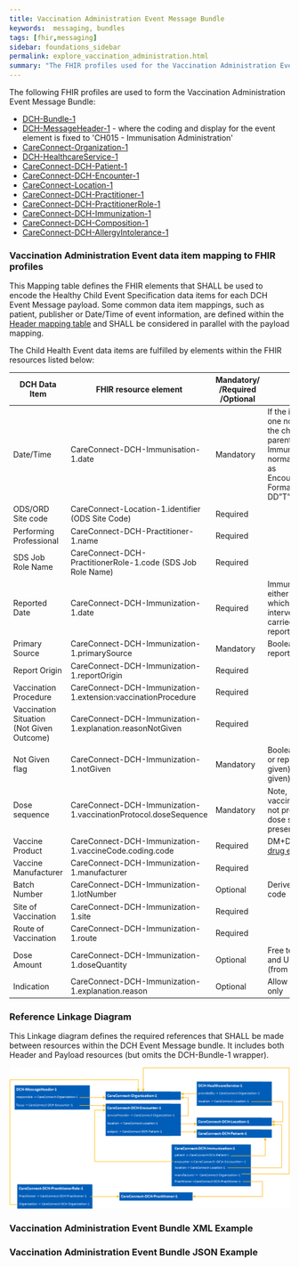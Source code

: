 ```yaml
---
title: Vaccination Administration Event Message Bundle
keywords:  messaging, bundles
tags: [fhir,messaging]
sidebar: foundations_sidebar
permalink: explore_vaccination_administration.html
summary: "The FHIR profiles used for the Vaccination Administration Event Message Bundle"
---
```


The following FHIR profiles are used to form the Vaccination Administration Event Message Bundle:

- [DCH-Bundle-1](https://fhir.nhs.uk/STU3/StructureDefinition/DCH-Bundle-1)
- [DCH-MessageHeader-1](https://fhir.nhs.uk/STU3/StructureDefinition/DCH-MessageHeader-1) - where the coding and display for the event element is fixed to 'CH015 - Immunisation Administration'
- [CareConnect-Organization-1](https://fhir.hl7.org.uk/STU3/StructureDefinition/CareConnect-Organization-1)
- [DCH-HealthcareService-1](https://fhir.nhs.uk/STU3/StructureDefinition/DCH-HealthcareService-1)
- [CareConnect-DCH-Patient-1](https://fhir.nhs.uk/STU3/StructureDefinition/CareConnect-DCH-Patient-1)
- [CareConnect-DCH-Encounter-1](https://fhir.nhs.uk/STU3/StructureDefinition/CareConnect-DCH-Encounter-1)
- [CareConnect-Location-1](https://fhir.hl7.org.uk/STU3/StructureDefinition/CareConnect-Location-1)
- [CareConnect-DCH-Practitioner-1](https://fhir.nhs.uk/STU3/StructureDefinition/CareConnect-DCH-Practitioner-1)
- [CareConnect-DCH-PractitionerRole-1](https://fhir.nhs.uk/STU3/StructureDefinition/CareConnect-DCH-PractitionerRole-1)
- [CareConnect-DCH-Immunization-1](https://fhir.nhs.uk/STU3/StructureDefinition/CareConnect-DCH-Immunization-1)
- [CareConnect-DCH-Composition-1](https://fhir.nhs.uk/STU3/StructureDefinition/CareConnect-DCH-Composition-1)
- [CareConnect-DCH-AllergyIntolerance-1](https://fhir.nhs.uk/STU3/StructureDefinition/CareConnect-DCH-AllergyIntolerance-1)

### Vaccination Administration Event data item mapping to FHIR profiles ###

This Mapping table defines the FHIR elements that SHALL be used to encode the Healthy Child Event Specification data items for each DCH Event Message payload.
Some common data item mappings, such as patient, publisher or Date/Time of event information, are defined within the [Header mapping table](../explore_event_header_design.html) and SHALL be considered in parallel with the payload mapping.

The Child Health Event data items are fulfilled by elements within the FHIR resources listed below:

| DCH Data Item               | FHIR resource element                                               | Mandatory/<br/>/Required<br/>/Optional | Note                    |
|-----------------------------|---------------------------------------------------------------------|-----------------------------|-----------------------------|
| Date/Time                   | CareConnect-DCH-Immunisation-1.date                                 | Mandatory                   | If the immunisation is one not reported by the child or parent/carer, then Immunization.date will normally be the same as Encounter.period.start.  Format is YYYY-MM-DD”T”HH:MM:SS                       |
| ODS/ORD Site code           | CareConnect-Location-1.identifier (ODS Site Code)                   | Required                    |                         |
| Performing Professional     | CareConnect-DCH-Practitioner-1.name                                 | Required                    |                         |
| SDS Job Role Name           | CareConnect-DCH-PractitionerRole-1.code (SDS Job Role Name)         | Required                    |                         |
| Reported Date            	  | CareConnect-DCH-Immunization-1.date                                 | Required                    | Immunization.date will either be the date on which the vaccination intervention was carried out or the reported date.                        | 
| Primary Source              | CareConnect-DCH-Immunization-1.primarySource                        | Mandatory                   | Boolean (FALSE (if reported)/True                        |
| Report Origin               | CareConnect-DCH-Immunization-1.reportOrigin                         | Required                    |                         |
| Vaccination Procedure       | CareConnect-DCH-Immunization-1.extension:vaccinationProcedure       | Required                    |                         |
| Vaccination Situation (Not Given Outcome)       | CareConnect-DCH-Immunization-1.explanation.reasonNotGiven | Required                    |                         |
| Not Given flag              | CareConnect-DCH-Immunization-1.notGiven                             | Mandatory                   | Boolean (FALSE (given or reported as given)/TRUE (not given)                 |
| Dose sequence               | CareConnect-DCH-Immunization-1.vaccinationProtocol.doseSequence     | Mandatory                   | Note, if the vaccination protocol is not present, then the dose sequence is not present either.|
| Vaccine Product             | CareConnect-DCH-Immunization-1.vaccineCode.coding.code              | Required                    | DM+D [SNOMED UK drug extension](https://www.nhsbsa.nhs.uk/pharmacies-gp-practices-and-appliance-contractors/dictionary-medicines-and-devices-dmd)                         |
| Vaccine Manufacturer        | CareConnect-DCH-Immunization-1.manufacturer                         | Required                    |                         |
| Batch Number                | CareConnect-DCH-Immunization-1.lotNumber                            | Optional                    | Derived from FMD code   |
| Site of Vaccination         | CareConnect-DCH-Immunization-1.site                                 | Required                    |                         |
| Route of Vaccination        | CareConnect-DCH-Immunization-1.route                                | Required                    |                         |
| Dose Amount                 | CareConnect-DCH-Immunization-1.doseQuantity                         | Optional                    | Free text (max 150) and Units of measure (from DM+D)                        |
| Indication                  | CareConnect-DCH-Immunization-1.explanation.reason                   | Optional                    | Allow SNOMED CT only    |


<!--| Reported                    | CareConnect-DCH-Immunization-1.primarySource                        | Required                    |                         |
| Information and Advice Given                    | CareConnect-DCH-Composition-1                   | Required                    |                         |
| Allergies and Adverse Reactions                    | CareConnect-DCH-AllergyIntolerance-1         | Required                    |                         |
| Name of Immunisation        | CareConnect-DCH-Immunization-1.vaccinationProcedure                 | Mandatory                   |                         |
| Outcome Status              | CareConnect-DCH-Immunization-1.explanation                          | Optional                    |                         |-->



### Reference Linkage Diagram ###

This Linkage diagram defines the required references that SHALL be made between resources within the DCH Event Message bundle. It includes both Header and Payload resources (but omits the DCH-Bundle-1 wrapper).

<img src="images/explore/Vaccinations.png">

### Vaccination Administration Event Bundle XML Example ###

<script src="https://gist.github.com/IOPS-DEV/bcd2f02a8a37ffd47d07996278dc9356.js"></script>

###  Vaccination Administration Event Bundle JSON Example ###

<script src="https://gist.github.com/IOPS-DEV/96e14bdaad2c7179be3ec7fcba256336.js"></script>